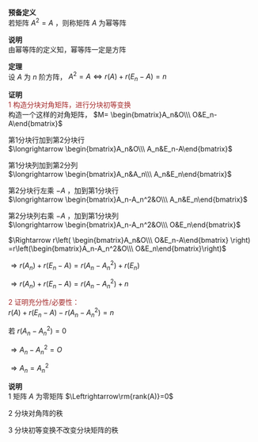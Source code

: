 **预备定义**  
若矩阵 $A^2=A$ ，则称矩阵 $A$ 为幂等阵  
  
**说明**  
由幂等阵的定义知，幂等阵一定是方阵  
  
**定理**  
设 $A$ 为 $n$ 阶方阵， $A^2=A\Leftrightarrow r(A)+r(E_n-A)=n$   
  
**证明**  
<font color=brown>1 构造分块对角矩阵，进行分块初等变换</font>  
构造一个这样的对角矩阵， $M=  
\begin{bmatrix}A_n&O\\\ O&E_n-A\end{bmatrix}$   
  
第1分块行加到第2分块行  
 $\longrightarrow  
\begin{bmatrix}A_n&O\\\   
A_n&E_n-A\end{bmatrix}$   
  
第1分块列加到第2分列  
 $\longrightarrow  
\begin{bmatrix}A_n&A_n\\\   
A_n&E_n\end{bmatrix}$   
  
第2分块行左乘 $-A$ ，加到第1分块行  
 $\longrightarrow  
\begin{bmatrix}A_n-A_n^2&O\\\   
A_n&E_n\end{bmatrix}$   
  
第2分块列右乘 $-A$ ，加到第1分块列  
 $\longrightarrow  
\begin{bmatrix}A_n-A_n^2&O\\\   
O&E_n\end{bmatrix}$   
  
  
 $\Rightarrow r\left(  
\begin{bmatrix}A_n&O\\\ O&E_n-A\end{bmatrix}  
\right)  
=r\left(\begin{bmatrix}A_n-A_n^2&O\\\   
O&E_n\end{bmatrix}\right)$   
  
 $\Rightarrow r(A_n)+r(E_n-A)  
=r(A_n-A_n^2)+r(E_n)$   
  
 $\Rightarrow r(A_n)+r(E_n-A)=r(A_n-A_n^2)+n$   
  
<font color=brown>2 证明充分性/必要性：</font>  
 $r(A)+r(E_n-A)-r(A_n-A_n^2)=n$   
  
若 $r(A_n-A_n^2)=0$   
  
 $\Rightarrow A_n-A_n^2=O$   
  
 $\Rightarrow A_n=A_n^2$   
  
**说明**  
1 矩阵 $A$ 为零矩阵 $\Leftrightarrow\rm{rank(A)}=0$   
  
2 分块对角阵的秩  
  
3 分块初等变换不改变分块矩阵的秩  
